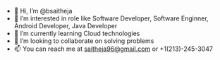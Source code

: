 - 👋 Hi, I’m @bsaitheja
- 👀 I’m interested in role like Software Developer, Software Enginner, Android Developer, Java Developer
- 🌱 I’m currently learning Cloud technologies 
- 💞️ I’m looking to collaborate on solving problems
- 📫 You can reach me at saitheja96@gmail.com or +1(213)-245-3047

<!---
bsaitheja/bsaitheja is a ✨ special ✨ repository because its `README.md` (this file) appears on your GitHub profile.
You can click the Preview link to take a look at your changes.
--->
